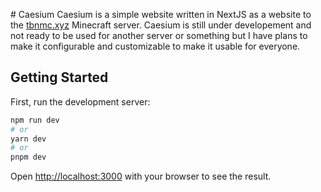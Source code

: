 # Caesium
Caesium is a simple website written in NextJS as a website to the [tbnmc.xyz](https://www.tbnmc.xyz) Minecraft server.
Caesium is still under developement and not ready to be used for another server or something but I have plans to make it configurable and customizable to make it usable for everyone.

## Getting Started

First, run the development server:

```bash
npm run dev
# or
yarn dev
# or
pnpm dev
```

Open [http://localhost:3000](http://localhost:3000) with your browser to see the result.
